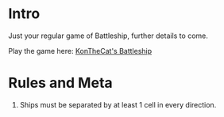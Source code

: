 # Intro

Just your regular game of Battleship, further details to come.

Play the game here: [KonTheCat's Battleship](https://battleship.konthecat.com/)

# Rules and Meta

1. Ships must be separated by at least 1 cell in every direction.